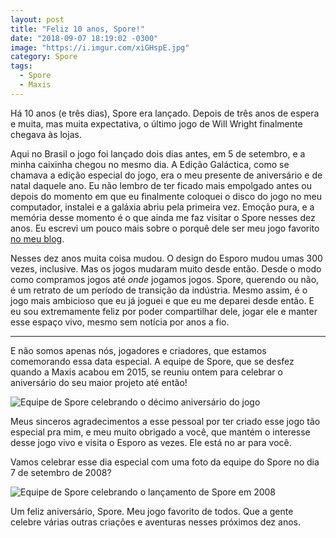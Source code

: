 ```yaml
---
layout: post
title: "Feliz 10 anos, Spore!"
date: "2018-09-07 18:19:02 -0300"
image: "https://i.imgur.com/xiGHspE.jpg"
category: Spore
tags:
  - Spore
  - Maxis
---
```


Há 10 anos (e três dias), Spore era lançado. Depois de três anos de espera e muita, mas muita expectativa, o último jogo de Will Wright finalmente chegava às lojas.

Aqui no Brasil o jogo foi lançado dois dias antes, em 5 de setembro, e a minha caixinha chegou no mesmo dia. A Edição Galáctica, como se chamava a edição especial do jogo, era o meu presente de aniversário e de natal daquele ano. Eu não lembro de ter ficado mais empolgado antes ou depois do momento em que eu finalmente coloquei o disco do jogo no meu computador, instalei e a galáxia abriu pela primeira vez. Emoção pura, e a memória desse momento é o que ainda me faz visitar o Spore nesses dez anos. Eu escrevi um pouco mais sobre o porquê dele ser meu jogo favorito [no meu blog](https://irrelefante.com.br/posts/2018/spore-faz-10-anos/).

Nesses dez anos muita coisa mudou. O design do Esporo mudou umas 300 vezes, inclusive. Mas os jogos mudaram muito desde então. Desde o modo como compramos jogos até _onde_ jogamos jogos. Spore, querendo ou não, é um retrato de um período de transição da indústria. Mesmo assim, é o jogo mais ambicioso que eu já joguei e que eu me deparei desde então. E eu sou extremamente feliz por poder compartilhar dele, jogar ele e manter esse espaço vivo, mesmo sem notícia por anos a fio.

***

E não somos apenas nós, jogadores e criadores, que estamos comemorando essa data especial. A equipe de Spore, que se desfez quando a Maxis acabou em 2015, se reuniu ontem para celebrar o aniversário do seu maior projeto até então!

![Equipe de Spore celebrando o décimo aniversário do jogo](https://i.imgur.com/S9ZiEyd.jpg)

Meus sinceros agradecimentos a esse pessoal por ter criado esse jogo tão especial pra mim, e meu muito obrigado a você, que mantém o interesse desse jogo vivo e visita o Esporo as vezes. Ele está no ar para você.

Vamos celebrar esse dia especial com uma foto da equipe do Spore no dia 7 de setembro de 2008?

![Equipe de Spore celebrando o lançamento de Spore em 2008](https://i.imgur.com/dU2qh0N.jpg)

Um feliz aniversário, Spore. Meu jogo favorito de todos. Que a gente celebre várias outras criações e aventuras nesses próximos dez anos.
